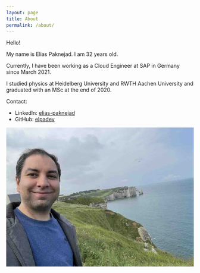 ```yaml
---
layout: page
title: About
permalink: /about/
---
```


Hello!

My name is Elias Paknejad. I am 32 years old.

Currently, I have been working as a Cloud Engineer at SAP in Germany since March 2021.

I studied physics at Heidelberg University and RWTH Aachen University and graduated with an MSc at the end of 2020.

Contact:
- LinkedIn: [elias-paknejad](https://www.linkedin.com/in/elias-paknejad/)
- GitHub: [elpadev](https://github.com/elpadev)

![Image](/images/photo-of-me.jpg)
